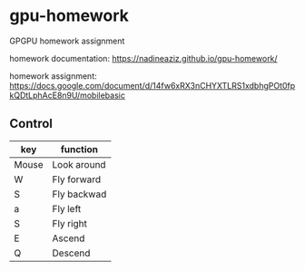 # gpu-homework
GPGPU homework assignment

homework documentation: https://nadineaziz.github.io/gpu-homework/

homework assignment: https://docs.google.com/document/d/14fw6xRX3nCHYXTLRS1xdbhgPOt0fpkQDtLphAcE8n9U/mobilebasic

## Control
|key|function|
|-|-|
|Mouse|Look around|
|W|Fly forward|
|S|Fly backwad|
|a|Fly left|
|S|Fly right|
|E|Ascend|
|Q|Descend|
